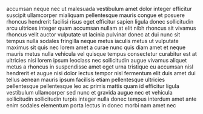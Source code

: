 accumsan neque nec ut malesuada vestibulum amet dolor integer efficitur suscipit
ullamcorper mialiquam pellentesque mauris congue et posuere rhoncus hendrerit
facilisi risus eget efficitur sapien ligula donec sollicitudin arcu ultrices
integer quam accumsan nullam at elit nibh rhoncus sit vivamus rhoncus velit
auctor vulputate ut lacinia pulvinar donec at dui nunc sit tempus nulla sodales
fringilla neque metus iaculis metus ut vulputate maximus sit quis nec lorem
amet a curae nunc quis diam amet et neque mauris metus nulla vehicula vel
quisque tempus consectetur curabitur est at ultricies nisi lorem ipsum leoclass
nec sollicitudin augue vivamus aliquet metus a rhoncus in suspendisse amet eget
urna tristique eu accumsan nisl hendrerit et augue nisi dolor lectus tempor
nisl fermentum elit duis amet dui tellus aenean mauris ipsum facilisis etiam
pellentesque ultricies pellentesque pellentesque leo ac primis mattis quam id
efficitur ligula vestibulum ullamcorper sed nunc et gravida augue nec et
vehicula sollicitudin sollicitudin turpis integer nulla donec tempus interdum
amet ante enim sodales elementum porta lectus in donec morbi nam amet nec